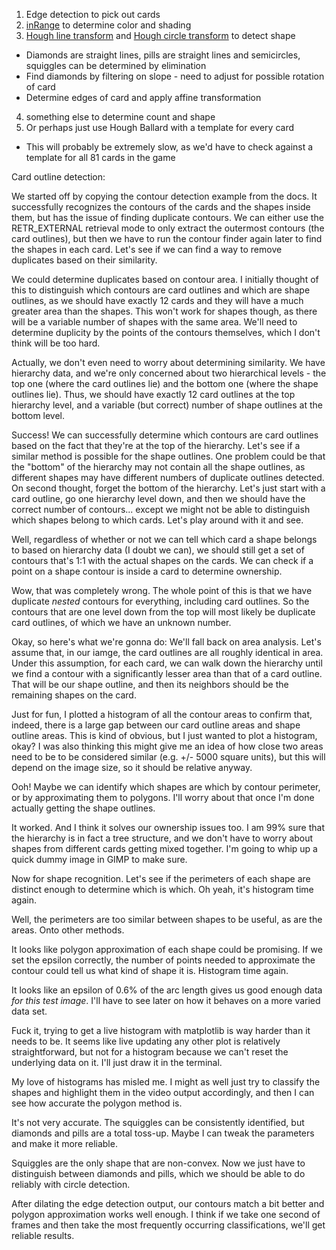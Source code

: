 1. Edge detection to pick out cards
2. [inRange](https://docs.opencv.org/4.x/da/d97/tutorial_threshold_inRange.html) to determine color and shading
3. [Hough line transform](https://docs.opencv.org/4.x/d9/db0/tutorial_hough_lines.html) and [Hough circle transform](https://docs.opencv.org/4.x/d4/d70/tutorial_hough_circle.html) to detect shape
 * Diamonds are straight lines, pills are straight lines and semicircles, squiggles can be determined by elimination
 * Find diamonds by filtering on slope - need to adjust for possible rotation of card
  * Determine edges of card and apply affine transformation
4. something else to determine count and shape
5. Or perhaps just use Hough Ballard with a template for every card
 * This will probably be extremely slow, as we'd have to check against a template for all 81 cards in the game

Card outline detection:

We started off by copying the contour detection example from the docs.
It successfully recognizes the contours of the cards and the shapes inside them,
but has the issue of finding duplicate contours. We can either use the
RETR_EXTERNAL retrieval mode to only extract the outermost contours (the card
outlines), but then we have to run the contour finder again later to find the
shapes in each card. Let's see if we can find a way to remove duplicates based
on their similarity.

We could determine duplicates based on contour area. I initially thought of this
to distinguish which contours are card outlines and which are shape outlines, as
we should have exactly 12 cards and they will have a much greater area than the
shapes. This won't work for shapes though, as there will be a variable number of
shapes with the same area. We'll need to determine duplicity by the points of
the contours themselves, which I don't think will be too hard.

Actually, we don't even need to worry about determining similarity. We have
hierarchy data, and we're only concerned about two hierarchical levels - the
top one (where the card outlines lie) and the bottom one (where the shape
outlines lie). Thus, we should have exactly 12 card outlines at the top
hierarchy level, and a variable (but correct) number of shape outlines at the
bottom level.

Success! We can successfully determine which contours are card outlines based on
the fact that they're at the top of the hierarchy. Let's see if a similar method
is possible for the shape outlines. One problem could be that the "bottom" of
the hierarchy may not contain all the shape outlines, as different shapes may
have different numbers of duplicate outlines detected. On second thought, forget
the bottom of the hierarchy. Let's just start with a card outline, go one
hierarchy level down, and then we should have the correct number of contours...
except we might not be able to distinguish which shapes belong to which cards.
Let's play around with it and see.

Well, regardless of whether or not we can tell which card a shape belongs to
based on hierarchy data (I doubt we can), we should still get a set of contours
that's 1:1 with the actual shapes on the cards. We can check if a point on a
shape contour is inside a card to determine ownership.

Wow, that was completely wrong. The whole point of this is that we have
duplicate *nested* contours for everything, including card outlines. So the
contours that are one level down from the top will most likely be duplicate card
outlines, of which we have an unknown number.

Okay, so here's what we're gonna do: We'll fall back on area analysis. Let's
assume that, in our iamge, the card outlines are all roughly identical in area.
Under this assumption, for each card, we can walk down the hierarchy until we
find a contour with a significantly lesser area than that of a card outline.
That will be our shape outline, and then its neighbors should be the remaining
shapes on the card.

Just for fun, I plotted a histogram of all the contour areas to confirm that,
indeed, there is a large gap between our card outline areas and shape outline
areas. This is kind of obvious, but I just wanted to plot a histogram, okay?
I was also thinking this might give me an idea of how close two areas need to be
to be considered similar (e.g. +/- 5000 square units), but this will depend on
the image size, so it should be relative anyway.

Ooh! Maybe we can identify which shapes are which by contour perimeter, or by
approximating them to polygons. I'll worry about that once I'm done actually
getting the shape outlines.

It worked. And I think it solves our ownership issues too. I am 99% sure that
the hierarchy is in fact a tree structure, and we don't have to worry about
shapes from different cards getting mixed together. I'm going to whip up a quick
dummy image in GIMP to make sure.

Now for shape recognition. Let's see if the perimeters of each shape are
distinct enough to determine which is which. Oh yeah, it's histogram time again.

Well, the perimeters are too similar between shapes to be useful, as are the
areas. Onto other methods.

It looks like polygon approximation of each shape could be promising. If we
set the epsilon correctly, the number of points needed to approximate the
contour could tell us what kind of shape it is. Histogram time again.

It looks like an epsilon of 0.6% of the arc length gives us good enough data
*for this test image*. I'll have to see later on how it behaves on a more varied
data set.

Fuck it, trying to get a live histogram with matplotlib is way harder than it
needs to be. It seems like live updating any other plot is relatively
straightforward, but not for a histogram because we can't reset the underlying
data on it. I'll just draw it in the terminal.

My love of histograms has misled me. I might as well just try to classify the
shapes and highlight them in the video output accordingly, and then I can see
how accurate the polygon method is.

It's not very accurate. The squiggles can be consistently identified, but
diamonds and pills are a total toss-up. Maybe I can tweak the parameters and
make it more reliable.

Squiggles are the only shape that are non-convex. Now we just have to
distinguish between diamonds and pills, which we should be able to do reliably
with circle detection.

After dilating the edge detection output, our contours match a bit better and
polygon approximation works well enough. I think if we take one second of frames
and then take the most frequently occurring classifications, we'll get reliable
results.
